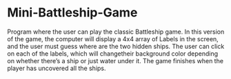 # Mini-Battleship-Game

Program where the user can play the classic Battleship game. In this version of the game, the computer 
will display a 4x4 array of Labels in the screen, and the user must guess where are the two hidden ships. 
The user can click on each of the labels, which will changetheir background color depending on whether 
there’s a ship or just water under it. The game finishes when the player has uncovered all the ships.
